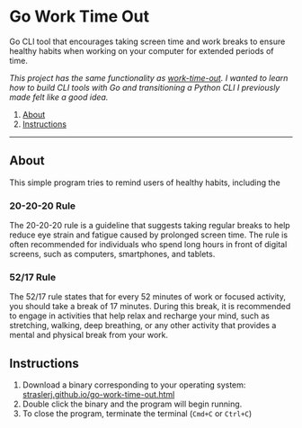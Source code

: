 # Go Work Time Out
Go CLI tool that encourages taking screen time and work breaks to ensure healthy habits when working on your computer for extended periods of time.

*This project has the same functionality as [work-time-out](https://github.com/straslerj/work-time-out). I wanted to learn how to build CLI tools with Go and transitioning a Python CLI I previously made felt like a good idea.*

1. [About](#about)
2. [Instructions](#instructions)

---

## About

This simple program tries to remind users of healthy habits, including the 

### 20-20-20 Rule

The 20-20-20 rule is a guideline that suggests taking regular breaks to help reduce eye strain and fatigue caused by prolonged screen time. The rule is often recommended for individuals who spend long hours in front of digital screens, such as computers, smartphones, and tablets.

### 52/17 Rule

The 52/17 rule states that for every 52 minutes of work or focused activity, you should take a break of 17 minutes. During this break, it is recommended to engage in activities that help relax and recharge your mind, such as stretching, walking, deep breathing, or any other activity that provides a mental and physical break from your work.

## Instructions

1. Download a binary corresponding to your operating system: [straslerj.github.io/go-work-time-out.html](https://straslerj.github.io/go-work-time-out.html)
2. Double click the binary and the program will begin running.
3. To close the program, terminate the terminal (`Cmd+C` or `Ctrl+C`)
